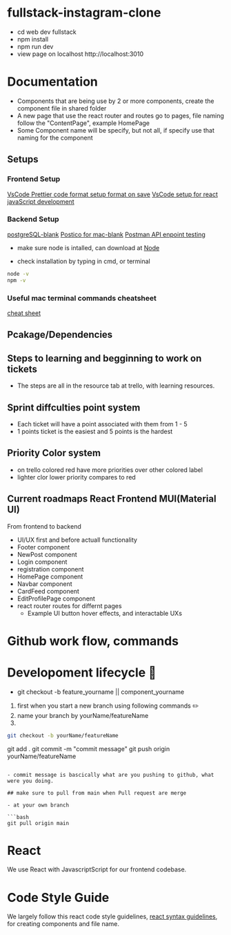 # fullstack-instagram-clone

- cd web dev fullstack
- npm install
- npm run dev
- view page on localhost http://localhost:3010

# Documentation

- Components that are being use by 2 or more components, create the component file in shared folder
- A new page that use the react router and routes go to pages, file naming follow the "ContentPage", example HomePage
- Some Component name will be specify, but not all, if specify use that naming for the component

## Setups

### Frontend Setup

[VsCode Prettier code format setup format on save](https://www.youtube.com/watch?v=__eiQumLOEo)
[VsCode setup for react javaScript development](https://www.youtube.com/watch?v=9EMUJm7qdxM)

### Backend Setup

[postgreSQL-blank]()
[Postico for mac-blank]()
[Postman API enpoint testing](https://www.postman.com/downloads/)

- make sure node is intalled, can download at [Node](https://nodejs.org/en/download/)

- check installation by typing in cmd, or terminal

```bash
node -v
npm -v

```

### Useful mac terminal commands cheatsheet

[cheat sheet](https://github.com/0nn0/terminal-mac-cheatsheet)

## Pcakage/Dependencies

## Steps to learning and begginning to work on tickets

- The steps are all in the resource tab at trello, with learning resources.

## Sprint diffculties point system

- Each ticket will have a point associated with them from 1 - 5
- 1 points ticket is the easiest and 5 points is the hardest

## Priority Color system

- on trello colored red have more priorities over other colored label
- lighter clor lower priority compares to red

## Current roadmaps React Frontend MUI(Material UI)

From frontend to backend

- UI/UX first and before actuall functionality
- Footer component
- NewPost component
- Login component
- registration component
- HomePage component
- Navbar component
- CardFeed component
- EditProfilePage component
- react router routes for differnt pages
  - Example UI button hover effects, and interactable UXs

# Github work flow, commands

# Developoment lifecycle :round_pushpin:

- git checkout -b feature_yourname || component_yourname

1. first when you start a new branch using following commands :pencil2:
2. name your branch by yourName/featureName
3.

```bash
git checkout -b yourName/featureName

```

git add .
git commit -m "commit message"
git push origin yourName/featureName

````

- commit message is bascically what are you pushing to github, what were you doing.

## make sure to pull from main when Pull request are merge

- at your own branch

```bash
git pull origin main
````

# React

We use React with JavascriptScript for our frontend codebase.

# Code Style Guide

We largely follow this react code style guidelines, [react syntax guidelines](https://github.com/pillarstudio/standards/blob/master/reactjs-guidelines.md), for creating components and file name.
